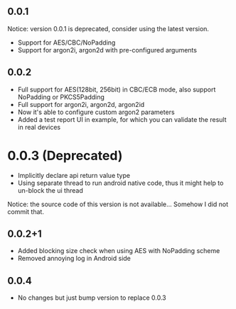 ## 0.0.1

Notice: version 0.0.1 is deprecated, consider using the latest version.

* Support for AES/CBC/NoPadding
* Support for argon2i, argon2d with pre-configured arguments

## 0.0.2

* Full support for AES(128bit, 256bit) in CBC/ECB mode, also support NoPadding or PKCS5Padding
* Full support for argon2i, argon2d, argon2id
* Now it's able to configure custom argon2 parameters
* Added a test report UI in example, for which you can validate the result in real devices

# 0.0.3 (Deprecated)

* Implicitly declare api return value type
* Using separate thread to run android native code, thus it might help to un-block the ui thread

Notice: the source code of this version is not available... Somehow I did not commit that.

## 0.0.2+1

* Added blocking size check when using AES with NoPadding scheme
* Removed annoying log in Android side

## 0.0.4

* No changes but just bump version to replace 0.0.3
